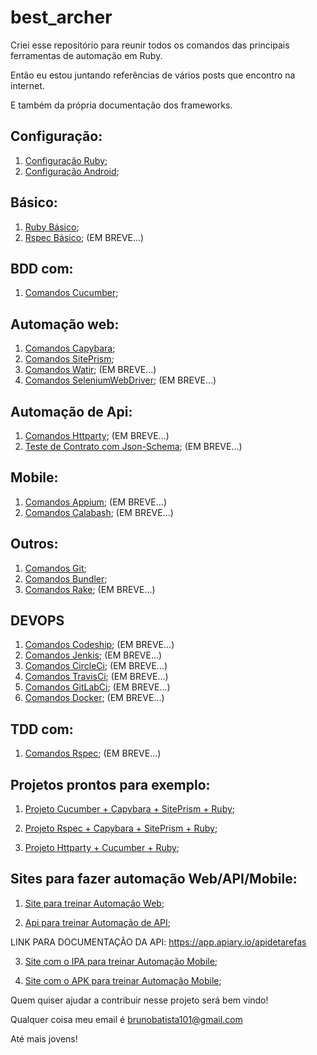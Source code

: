 # best_archer
Criei esse repositório para reunir todos os comandos das principais ferramentas de automação em Ruby.

Então eu estou juntando referências de vários posts que encontro na internet.

E também da própria documentação dos frameworks.

## Configuração:

1. [Configuração Ruby](https://github.com/brunobatista25/best_archer/blob/master/tests/ConfiguracaoRuby/configuracao_ruby.md);
3. [Configuração Android](https://github.com/brunobatista25/best_archer/blob/master/tests/ConfiguracaoAndroid/configuracao_android.md);

## Básico:

1. [Ruby Básico](https://github.com/brunobatista25/best_archer/blob/master/tests/Ruby/comandos_ruby.md);
2. [Rspec Básico](https://github.com/brunobatista25/best_archer/blob/master/tests/Rspec/comandos_rspec.md); (EM BREVE...)

## BDD com:

1. [Comandos Cucumber](https://github.com/brunobatista25/best_archer/blob/master/tests/Cucumber/comandos_cucumber.md);

## Automação web:

1. [Comandos Capybara](https://github.com/brunobatista25/best_archer/blob/master/tests/Capybara/comandos_capybara.md);
2. [Comandos SitePrism](https://github.com/brunobatista25/best_archer/blob/master/tests/SitePrism/comandos_siteprism.md);
3. [Comandos Watir](https://github.com/brunobatista25/best_archer/blob/master/tests/Watir/comandos_watir.md); (EM BREVE...)
4. [Comandos SeleniumWebDriver](https://github.com/brunobatista25/best_archer/blob/master/tests/SeleniumWebdriver/comandos_selenium_webdriver.md); (EM BREVE...)

## Automação de Api:

1. [Comandos Httparty](https://github.com/brunobatista25/best_archer/blob/master/tests/Httparty/comandos_httparty.md); (EM BREVE...)
2. [Teste de Contrato com Json-Schema](https://github.com/brunobatista25/best_archer/blob/master/tests/JsonSchema/comandos_json_schema.md); (EM BREVE...)

## Mobile:

1. [Comandos Appium](https://github.com/brunobatista25/best_archer/blob/master/tests/Appium/comandos_appium.md); (EM BREVE...)
2. [Comandos Calabash](https://github.com/brunobatista25/best_archer/blob/master/tests/Calabash/comandos_calabash.md); (EM BREVE...)

## Outros:

1. [Comandos Git](https://github.com/brunobatista25/best_archer/blob/master/tests/%20Git/comandos_git.md);
2. [Comandos Bundler](https://github.com/brunobatista25/best_archer/blob/master/tests/Bundler/01-introducao_bundler.md);
3. [Comandos Rake](https://github.com/brunobatista25/best_archer/blob/master/tests/Rake/comandos_rake.md); (EM BREVE...)

## DEVOPS

1. [Comandos Codeship](https://github.com/brunobatista25/best_archer/blob/master/tests/Codeship/comandos_codeship.md); (EM BREVE...)
2. [Comandos Jenkis](https://github.com/brunobatista25/best_archer/blob/master/tests/Jenkins/comandos_jenkins.md); (EM BREVE...)
3. [Comandos CircleCi](https://github.com/brunobatista25/best_archer/blob/master/tests/CircleCi/comandos_circleci.md); (EM BREVE...)
4. [Comandos TravisCi](https://github.com/brunobatista25/best_archer/blob/master/tests/Travisci/comandos_travis.md); (EM BREVE...)
5. [Comandos GitLabCi](https://github.com/brunobatista25/best_archer/blob/master/tests/Gitlabci/comandos_gitlabci.md); (EM BREVE...)
6. [Comandos Docker](https://github.com/brunobatista25/best_archer/blob/master/tests/Docker/comandos_docker.md); (EM BREVE...)

## TDD com:
1. [Comandos Rspec](https://github.com/brunobatista25/best_archer/blob/master/tests/Rspec/comandos_rspec.md); (EM BREVE...)

## Projetos prontos para exemplo:

1. [Projeto Cucumber + Capybara + SitePrism + Ruby](https://github.com/brunobatista25/capybara_cucumber);

2. [Projeto Rspec + Capybara + SitePrism + Ruby](https://github.com/brunobatista25/capybara_rspec);

3. [Projeto Httparty + Cucumber + Ruby](https://github.com/brunobatista25/test_api_httparty_cucumber);

## Sites para fazer automação Web/API/Mobile:

1. [Site para treinar Automação Web](https://automacaocombatista.herokuapp.com/);

2. [Api para treinar Automação de API](https://automacaocombatista.herokuapp.com/);

LINK PARA DOCUMENTAÇÃO DA API: https://app.apiary.io/apidetarefas

3. [Site com o IPA para treinar Automação Mobile](https://iosninja.io/ipa-library);

4. [Site com o APK para treinar Automação Mobile](https://apkpure.com/br/app);

Quem quiser ajudar a contribuir nesse projeto será bem vindo!

Qualquer coisa meu email é brunobatista101@gmail.com

Até mais jovens!
